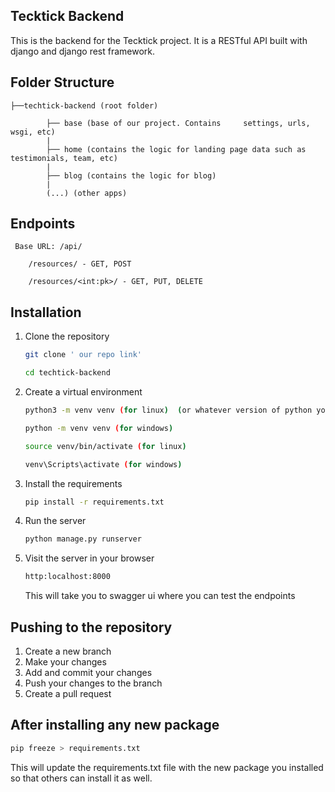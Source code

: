 

## Tecktick Backend

This is the backend for the Tecktick project. It is a RESTful API built with django and django rest framework.

## Folder Structure

    ├──techtick-backend (root folder)

            ├── base (base of our project. Contains     settings, urls, wsgi, etc)
            |
            ├── home (contains the logic for landing page data such as testimonials, team, etc)
            |
            ├── blog (contains the logic for blog)
            |
            (...) (other apps)

## Endpoints
     Base URL: /api/

        /resources/ - GET, POST 

        /resources/<int:pk>/ - GET, PUT, DELETE

## Installation

1. Clone the repository

      ```bash
    git clone ' our repo link'

    cd techtick-backend
    ```
2. Create a virtual environment

    ```bash
    python3 -m venv venv (for linux)  (or whatever version of python you have installed)

    python -m venv venv (for windows)

    source venv/bin/activate (for linux)

    venv\Scripts\activate (for windows)
    ```

3. Install the requirements

    ```bash
    pip install -r requirements.txt
    ```

4. Run the server
    
    ```bash
    python manage.py runserver

    ```
5. Visit the server in your browser

    ```bash
    http:localhost:8000
    ```

    This will take you to swagger ui where you can test the endpoints


## Pushing to the repository

1. Create a new branch
2. Make your changes
3. Add and commit your changes
4. Push your changes to the branch
5. Create a pull request


## After installing any new package

```bash
pip freeze > requirements.txt
```

This will update the requirements.txt file with the new package you installed so that others can install it as well.

